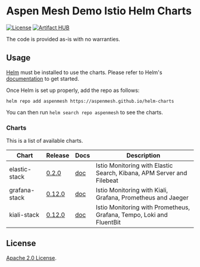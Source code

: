 # Aspen Mesh Demo Istio Helm Charts

[![License](https://img.shields.io/badge/License-Apache%202.0-blue.svg)](https://opensource.org/licenses/Apache-2.0)
[![Artifact HUB](https://img.shields.io/endpoint?url=https://artifacthub.io/badge/repository/grafana)](https://artifacthub.io/packages/search?repo=grafana)

The code is provided as-is with no warranties.

## Usage

[Helm](https://helm.sh) must be installed to use the charts.
Please refer to Helm's [documentation](https://helm.sh/docs/) to get started.

Once Helm is set up properly, add the repo as follows:

```console
helm repo add aspenmesh https://aspenmesh.github.io/helm-charts
```

You can then run `helm search repo aspenmesh` to see the charts.

### Charts

This is a list of available charts.

|Chart|Release|Docs|Description|
|-----|-------|----|-----------|
|elastic-stack|[0.2.0](https://github.com/aspenmesh/helm-charts/releases/tag/elastic-stack-0.2.0)|[doc](charts/elastic-stack/README.md)|Istio Monitoring with Elastic Search, Kibana, APM Server and Filebeat|
|grafana-stack|[0.12.0](https://github.com/aspenmesh/helm-charts/releases/tag/grafana-stack-0.12.0)|[doc](charts/grafana-stack/README.md)|Istio Monitoring with Kiali, Grafana, Prometheus and Jaeger|
|kiali-stack|[0.12.0](https://github.com/aspenmesh/helm-charts/releases/tag/kiali-stack-0.12.0)|[doc](charts/kiali-stack/README.md)|Istio Monitoring with Prometheus, Grafana, Tempo, Loki and FluentBit|


## License

<!-- Keep full URL links to repo files because this README syncs from main to gh-pages.  -->
[Apache 2.0 License](https://github.com/aspenmesh/helm-charts/blob/main/LICENSE).